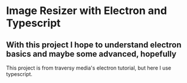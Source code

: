 # Image Resizer with Electron and Typescript

## With this project I hope to understand electron basics and maybe some advanced, hopefully

This project is from traversy media's electron tutorial, but here I use typescript.
